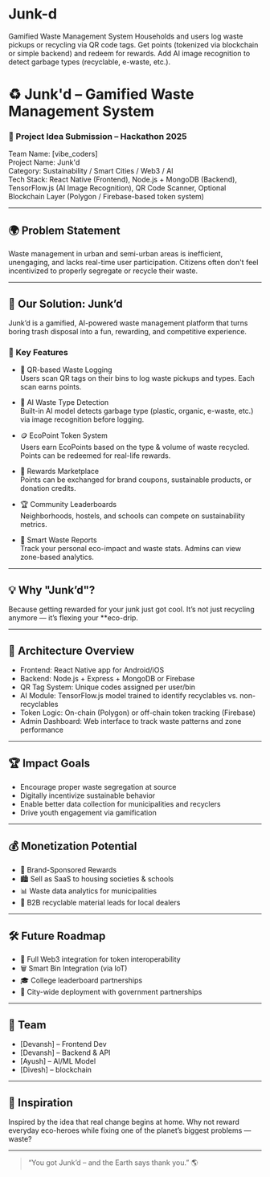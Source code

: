 # Junk-d
Gamified Waste Management System  Households and users log waste pickups or recycling via QR code tags.  Get points (tokenized via blockchain or simple backend) and redeem for rewards.  Add AI image recognition to detect garbage types (recyclable, e-waste, etc.).

# ♻ Junk'd – Gamified Waste Management System

### 🚀 Project Idea Submission – Hackathon 2025

Team Name: [vibe_coders]  
Project Name: Junk'd  
Category: Sustainability / Smart Cities / Web3 / AI  
Tech Stack: React Native (Frontend), Node.js + MongoDB (Backend), TensorFlow.js (AI Image Recognition), QR Code Scanner, Optional Blockchain Layer (Polygon / Firebase-based token system)

---

## 🌍 Problem Statement

Waste management in urban and semi-urban areas is inefficient, unengaging, and lacks real-time user participation. Citizens often don't feel incentivized to properly segregate or recycle their waste.

---

## 🎯 Our Solution: Junk’d

Junk’d is a gamified, AI-powered waste management platform that turns boring trash disposal into a fun, rewarding, and competitive experience.

### 🔑 Key Features

- 📲 QR-based Waste Logging  
  Users scan QR tags on their bins to log waste pickups and types. Each scan earns points.

- 🧠 AI Waste Type Detection  
  Built-in AI model detects garbage type (plastic, organic, e-waste, etc.) via image recognition before logging.

- 🪙 EcoPoint Token System  
  Users earn EcoPoints based on the type & volume of waste recycled. Points can be redeemed for real-life rewards.

- 🎁 Rewards Marketplace  
  Points can be exchanged for brand coupons, sustainable products, or donation credits.

- 🏆 Community Leaderboards  
  Neighborhoods, hostels, and schools can compete on sustainability metrics.

- 🧾 Smart Waste Reports  
  Track your personal eco-impact and waste stats. Admins can view zone-based analytics.

---

## 💡 Why "Junk’d"?

Because getting rewarded for your junk just got cool. It’s not just recycling anymore — it’s flexing your **eco-drip.

---

## 🧩 Architecture Overview

- Frontend: React Native app for Android/iOS
- Backend: Node.js + Express + MongoDB or Firebase
- QR Tag System: Unique codes assigned per user/bin
- AI Module: TensorFlow.js model trained to identify recyclables vs. non-recyclables
- Token Logic: On-chain (Polygon) or off-chain token tracking (Firebase)
- Admin Dashboard: Web interface to track waste patterns and zone performance

---

## 🏆 Impact Goals

- Encourage proper waste segregation at source
- Digitally incentivize sustainable behavior
- Enable better data collection for municipalities and recyclers
- Drive youth engagement via gamification

---

## 💰 Monetization Potential

- 🎯 Brand-Sponsored Rewards
- 🏙 Sell as SaaS to housing societies & schools
- 📊 Waste data analytics for municipalities
- 🧺 B2B recyclable material leads for local dealers

---

## 🛠 Future Roadmap

- 🔗 Full Web3 integration for token interoperability
- 🗑 Smart Bin Integration (via IoT)
- 🎓 College leaderboard partnerships
- 📍 City-wide deployment with government partnerships

---

## 🤝 Team

- [Devansh] – Frontend Dev  
- [Devansh] – Backend & API  
- [Ayush] – AI/ML Model  
- [Divesh] – blockchain

---

## 🧠 Inspiration

Inspired by the idea that real change begins at home. Why not reward everyday eco-heroes while fixing one of the planet’s biggest problems — waste?

---

> “You got Junk’d – and the Earth says thank you.” 🌎
